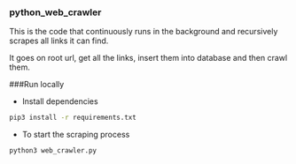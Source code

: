 ### python_web_crawler
This is the code that continuously runs in the background and recursively scrapes all 
links it can find.

It goes on root url, get all the links, insert them into database and then crawl them.

###Run locally
- Install dependencies

```bash
pip3 install -r requirements.txt
```
- To start the scraping process

```bash
python3 web_crawler.py
```

